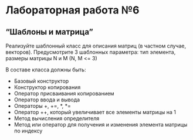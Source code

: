 <h1>Лабораторная работа №6</h1>
<h2>“Шаблоны и матрица”</h2>
<p>Реализуйте шаблонный класс для описания матриц (в частном случае, векторов). Предусмотрите 3 шаблонных параметра: тип элемента, размеры матрицы N и M (N, M <= 3)</p>
<p>В составе класса должны быть:</p>
<ul>
<li>Базовый конструктор</li>
<li>Конструктор копирования</li>
<li>Оператор присваивания копированием</li>
<li>Оператор ввода и вывода</li>
<li>Операторы +, +=, *, *=</li>
<li>Оператор ++, который увеличивает все элементы матрицы на 1</li>
<li>Метод вычисления определителя</li>
<li>Метод или оператор для получения и изменения элемента матрицы по индексу</li>
</ul>
